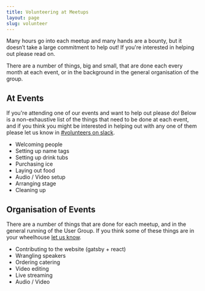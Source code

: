 ```yaml
---
title: Volunteering at Meetups
layout: page
slug: volunteer
---
```


Many hours go into each meetup and many hands are a bounty, but it doesn’t take a large commitment to help out! If you're interested in helping out please read on.

There are a number of things, big and small, that are done each every month at each event, or in the background in the general organisation of the group.

## At Events

If you're attending one of our events and want to help out please do! Below is a non-exhaustive list of the things that need to be done at each event, and if you think you might be interested in helping out with any one of them please let us know in [#volunteers on slack](/slack/).

* Welcoming people
* Setting up name tags
* Setting up drink tubs
* Purchasing ice
* Laying out food
* Audio / Video setup
* Arranging stage
* Cleaning up

## Organisation of Events

There are a number of things that are done for each meetup, and in the general running of the User Group. If you think some of these things are in your wheelhouse [let us know](/slack/).

* Contributing to the website (gatsby + react)
* Wrangling speakers
* Ordering catering
* Video editing
* Live streaming
* Audio / Video